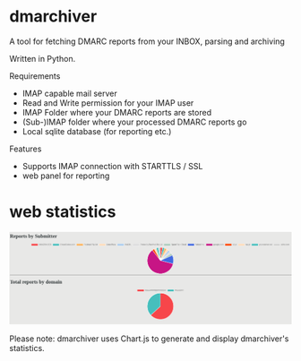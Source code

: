 # dmarchiver
A tool for fetching DMARC reports from your INBOX, parsing and archiving

Written in Python.


Requirements

* IMAP capable mail server
* Read and Write permission for your IMAP user
* IMAP Folder where your DMARC reports are stored
* (Sub-)IMAP folder where your processed DMARC reports go
* Local sqlite database (for reporting etc.)

Features

* Supports IMAP connection with STARTTLS / SSL
* web panel for reporting


# web statistics

![alt text](https://raw.githubusercontent.com/mischmeister/dmarchiver/master/screenshot_dmarchiver.png)

Please note: dmarchiver uses Chart.js to generate and display dmarchiver's statistics.

